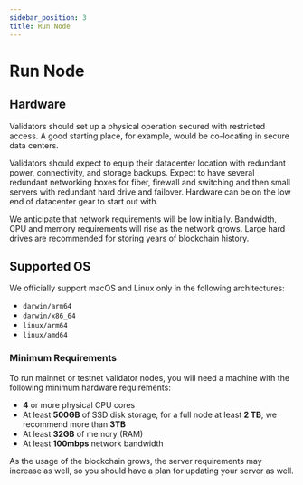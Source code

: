 ```yaml
---
sidebar_position: 3
title: Run Node
---
```


# Run Node

## Hardware

Validators should set up a physical operation secured with restricted access. A good starting place, for example, would be co-locating in secure data centers.

Validators should expect to equip their datacenter location with redundant power, connectivity, and storage backups. Expect to have several redundant networking boxes for fiber, firewall and switching and then small servers with redundant hard drive and failover. Hardware can be on the low end of datacenter gear to start out with.

We anticipate that network requirements will be low initially. Bandwidth, CPU and memory requirements will rise as the network grows. Large hard drives are recommended for storing years of blockchain history.

## Supported OS

We officially support macOS and Linux only in the following architectures:

- `darwin/arm64`
- `darwin/x86_64`
- `linux/arm64`
- `linux/amd64`

### Minimum Requirements

To run mainnet or testnet validator nodes, you will need a machine with the following minimum hardware requirements:

- **4** or more physical CPU cores
- At least **500GB** of SSD disk storage, for a full node at least **2 TB**, we recommend more than **3TB**
- At least **32GB** of memory (RAM)
- At least **100mbps** network bandwidth

As the usage of the blockchain grows, the server requirements may increase as well, so you should have a plan for
updating your server as well.
